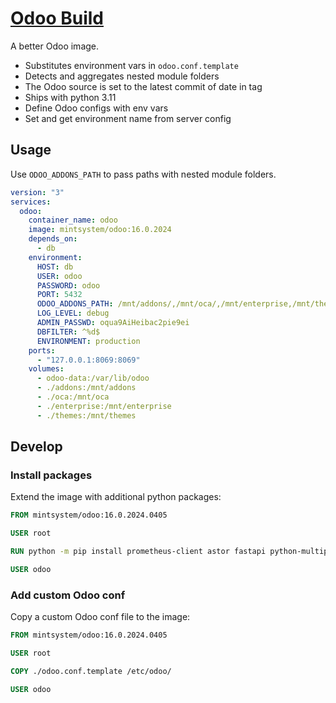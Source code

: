 # [Odoo Build](https://odoo.build/)

A better Odoo image.

- Substitutes environment vars in `odoo.conf.template`
- Detects and aggregates nested module folders 
- The Odoo source is set to the latest commit of date in tag
- Ships with python 3.11
- Define Odoo configs with env vars
- Set and get environment name from server config

## Usage

Use `ODOO_ADDONS_PATH` to pass paths with nested module folders.

```yml
version: "3"
services:
  odoo:
    container_name: odoo
    image: mintsystem/odoo:16.0.2024
    depends_on:
      - db
    environment:
      HOST: db
      USER: odoo
      PASSWORD: odoo
      PORT: 5432
      ODOO_ADDONS_PATH: /mnt/addons/,/mnt/oca/,/mnt/enterprise,/mnt/themes/
      LOG_LEVEL: debug
      ADMIN_PASSWD: oqua9AiHeibac2pie9ei
      DBFILTER: ^%d$
      ENVIRONMENT: production
    ports:
      - "127.0.0.1:8069:8069"
    volumes:
      - odoo-data:/var/lib/odoo
      - ./addons:/mnt/addons
      - ./oca:/mnt/oca
      - ./enterprise:/mnt/enterprise
      - ./themes:/mnt/themes
```

## Develop

### Install packages

Extend the image with additional python packages:

```dockerfile
FROM mintsystem/odoo:16.0.2024.0405

USER root

RUN python -m pip install prometheus-client astor fastapi python-multipart ujson a2wsgi parse-accept-language pyjwt

USER odoo
```

### Add custom Odoo conf

Copy a custom Odoo conf file to the image:

```dockerfile
FROM mintsystem/odoo:16.0.2024.0405

USER root

COPY ./odoo.conf.template /etc/odoo/

USER odoo
```
